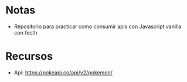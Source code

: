 # Notas

- Repositorio para practicar como consumir apis con Javascript vanilla con fecth


# Recursos

- Api: https://pokeapi.co/api/v2/pokemon/

